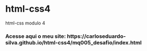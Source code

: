 # html-css4
html-css modulo 4

<h3> Acesse aqui o meu site: https://carloseduardo-silva.github.io/html-css4/mq005_desafio/index.html
